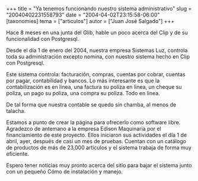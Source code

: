 +++
title = "Ya tenemos funcionando nuestro sistema administrativo"
slug = "20040402231558793"
date = "2004-04-02T23:15:58-06:00"
[taxonomies]
tema = ["articulos"]
autor = ["Juan José Salgado"]
+++

Hace 8 meses en una junta del Glib, hable un poco acerca del Clip y de
su funcionalidad con Postgresql.

Desde el día 1 de enero del 2004, nuestra empresa Sistemas Luz, controla
toda su administración excepto nomina, con nuestro sistema hecho en Clip
con Postgresql.

<!-- more -->
Este sistema controla: facturación, compras, cuentas por cobrar, cuentas
por pagar, contabilidad y bancos. Lo más interesante es que la
contabilización es en linea, una factura su poliza en linea, un cheque
su poliza, un pago su poliza, una compra su poliza. Todo en linea.

De tal forma que nuestra contable se quedo sin chamba, al menos de
talacha.

Estamos a punto de crear la página para ofrecerlo como software libre.
Agradezco de antemano a la empresa Edison Maquinaria por el
financiamiento de este proyecto. Ellos iniciaron sus actividades el día
1 de abril, ayer, después de casí un mes de pruebas. Cuentan con un
catálogo de productos de más de 23,000 articulos y el sistema trabaja de
forma muy eficiente.

Espero tener noticias muy pronto acerca del sitio para bajar el sistema
junto con un pequeño Cómo de instalación y manejo.
